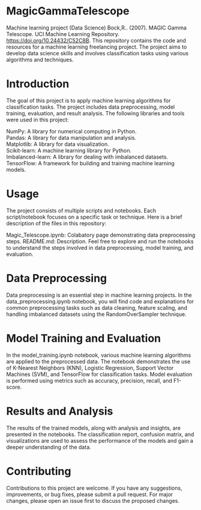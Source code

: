 # MagicGammaTelescope
Machine learning project (Data Science)
Bock,R.. (2007). MAGIC Gamma Telescope. UCI Machine Learning Repository. https://doi.org/10.24432/C52C8B.
This repository contains the code and resources for a machine learning freelancing project. The project aims to develop data science skills and involves classification tasks using various algorithms and techniques.


# Introduction
The goal of this project is to apply machine learning algorithms for classification tasks. The project includes data preprocessing, model training, evaluation, and result analysis. The following libraries and tools were used in this project:

NumPy: A library for numerical computing in Python.
<br>
Pandas: A library for data manipulation and analysis.<br>
Matplotlib: A library for data visualization.<br>
Scikit-learn: A machine learning library for Python.<br>
Imbalanced-learn: A library for dealing with imbalanced datasets.<br>
TensorFlow: A framework for building and training machine learning models.<br>

# Usage
The project consists of multiple scripts and notebooks. Each script/notebook focuses on a specific task or technique. Here is a brief description of the files in this repository:

Magic_Telescope.ipynb: Colabatory page demonstrating data preprocessing steps.
README.md: Description.
Feel free to explore and run the notebooks to understand the steps involved in data preprocessing, model training, and evaluation.

# Data Preprocessing
Data preprocessing is an essential step in machine learning projects. In the data_preprocessing.ipynb notebook, you will find code and explanations for common preprocessing tasks such as data cleaning, feature scaling, and handling imbalanced datasets using the RandomOverSampler technique.

# Model Training and Evaluation
In the model_training.ipynb notebook, various machine learning algorithms are applied to the preprocessed data. The notebook demonstrates the use of K-Nearest Neighbors (KNN), Logistic Regression, Support Vector Machines (SVM), and TensorFlow for classification tasks. Model evaluation is performed using metrics such as accuracy, precision, recall, and F1-score.

# Results and Analysis
The results of the trained models, along with analysis and insights, are presented in the notebooks. The classification report, confusion matrix, and visualizations are used to assess the performance of the models and gain a deeper understanding of the data.

# Contributing
Contributions to this project are welcome. If you have any suggestions, improvements, or bug fixes, please submit a pull request. For major changes, please open an issue first to discuss the proposed changes.
